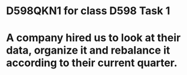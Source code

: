 # D598QKN1 for class D598 Task 1 
# A company hired us to look at their data, organize it and rebalance it according to their current quarter.
